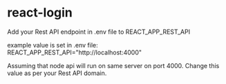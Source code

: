 # react-login


Add your Rest API endpoint in .env file to REACT_APP_REST_API

example value is set in .env file:
REACT_APP_REST_API="http://localhost:4000"

Assuming that node api will run on same server on port 4000. Change this value as per your Rest API domain.
